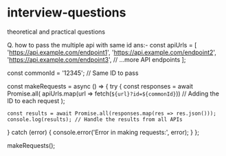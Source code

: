 # interview-questions
 theoretical and practical questions


Q. how to pass the multiple api with same id 
ans:-
 const apiUrls = [
  'https://api.example.com/endpoint1',
  'https://api.example.com/endpoint2',
  'https://api.example.com/endpoint3',
  // ...more API endpoints
];

const commonId = '12345'; // Same ID to pass

const makeRequests = async () => {
  try {
    const responses = await Promise.all(
      apiUrls.map(url => fetch(`${url}?id=${commonId}`)) // Adding the ID to each request
    );

    const results = await Promise.all(responses.map(res => res.json()));
    console.log(results); // Handle the results from all APIs
  } catch (error) {
    console.error('Error in making requests:', error);
  }
};

makeRequests();

